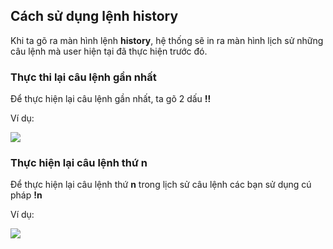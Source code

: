 ## Cách sử dụng lệnh history

Khi ta gõ ra màn hình lệnh **history**, hệ thống sẽ in ra màn hình lịch sử những câu lệnh mà user hiện tại đã thực hiện trước đó.

### Thực thi lại câu lệnh gần nhất

Để thực hiện lại câu lệnh gần nhất, ta gõ 2 dấu **!!**

Ví dụ:

<img src="https://github.com/vjnkvt/Images/blob/master/!!.PNG">

### Thực hiện lại câu lệnh thứ n

Để thực hiện lại câu lệnh thứ **n** trong lịch sử câu lệnh các bạn sử dụng cú pháp **!n**

Ví dụ:

<img src="https://github.com/vjnkvt/Images/blob/master/!n.PNG">

